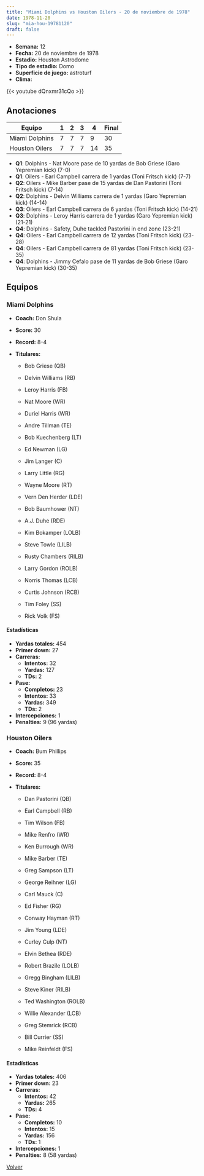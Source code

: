```yaml
---
title: "Miami Dolphins vs Houston Oilers - 20 de noviembre de 1978"
date: 1978-11-20
slug: "mia-hou-19781120"
draft: false
---
```


- **Semana:** 12
- **Fecha:** 20 de noviembre de 1978
- **Estadio:** Houston Astrodome
- **Tipo de estadio:** Domo
- **Superficie de juego:** astroturf
- **Clima:** 


{{< youtube dQnxmr31cQo >}}


## Anotaciones
| Equipo | 1 | 2 | 3 | 4 | Final |
|--------|---|---|---|---|-------|
| Miami Dolphins  | 7 | 7 | 7 | 9  | 30 |
| Houston Oilers  | 7 | 7 | 7 | 14  | 35 |
- **Q1**: Dolphins - Nat Moore pase de 10 yardas de Bob Griese (Garo Yepremian kick) (7-0)
- **Q1**: Oilers - Earl Campbell carrera de 1 yardas (Toni Fritsch kick) (7-7)
- **Q2**: Oilers - Mike Barber pase de 15 yardas de Dan Pastorini (Toni Fritsch kick) (7-14)
- **Q2**: Dolphins - Delvin Williams carrera de 1 yardas (Garo Yepremian kick) (14-14)
- **Q3**: Oilers - Earl Campbell carrera de 6 yardas (Toni Fritsch kick) (14-21)
- **Q3**: Dolphins - Leroy Harris carrera de 1 yardas (Garo Yepremian kick) (21-21)
- **Q4**: Dolphins - Safety, Duhe tackled Pastorini in end zone (23-21)
- **Q4**: Oilers - Earl Campbell carrera de 12 yardas (Toni Fritsch kick) (23-28)
- **Q4**: Oilers - Earl Campbell carrera de 81 yardas (Toni Fritsch kick) (23-35)
- **Q4**: Dolphins - Jimmy Cefalo pase de 11 yardas de Bob Griese (Garo Yepremian kick) (30-35)


## Equipos


### Miami Dolphins
* **Coach:** Don Shula
* **Score:** 30
* **Record:** 8-4
* **Titulares:** 

  * Bob Griese (QB) 

  * Delvin Williams (RB) 

  * Leroy Harris (FB) 

  * Nat Moore (WR) 

  * Duriel Harris (WR) 

  * Andre Tillman (TE) 

  * Bob Kuechenberg (LT) 

  * Ed Newman (LG) 

  * Jim Langer (C) 

  * Larry Little (RG) 

  * Wayne Moore (RT) 

  * Vern Den Herder (LDE) 

  * Bob Baumhower (NT) 

  * A.J. Duhe (RDE) 

  * Kim Bokamper (LOLB) 

  * Steve Towle (LILB) 

  * Rusty Chambers (RILB) 

  * Larry Gordon (ROLB) 

  * Norris Thomas (LCB) 

  * Curtis Johnson (RCB) 

  * Tim Foley (SS) 

  * Rick Volk (FS) 

#### Estadísticas
* **Yardas totales:** 454
* **Primer down:** 27
* **Carreras:**
  * **Intentos:** 32
  * **Yardas:** 127
  * **TDs:** 2
* **Pase:**
  * **Completos:** 23
  * **Intentos:** 33
  * **Yardas:** 349
  * **TDs:** 2
* **Intercepciones:** 1
* **Penalties:** 9 (96 yardas)

### Houston Oilers
* **Coach:** Bum Phillips
* **Score:** 35
* **Record:** 8-4
* **Titulares:** 

  * Dan Pastorini (QB) 

  * Earl Campbell (RB) 

  * Tim Wilson (FB) 

  * Mike Renfro (WR) 

  * Ken Burrough (WR) 

  * Mike Barber (TE) 

  * Greg Sampson (LT) 

  * George Reihner (LG) 

  * Carl Mauck (C) 

  * Ed Fisher (RG) 

  * Conway Hayman (RT) 

  * Jim Young (LDE) 

  * Curley Culp (NT) 

  * Elvin Bethea (RDE) 

  * Robert Brazile (LOLB) 

  * Gregg Bingham (LILB) 

  * Steve Kiner (RILB) 

  * Ted Washington (ROLB) 

  * Willie Alexander (LCB) 

  * Greg Stemrick (RCB) 

  * Bill Currier (SS) 

  * Mike Reinfeldt (FS) 

#### Estadísticas
* **Yardas totales:** 406
* **Primer down:** 23
* **Carreras:**
  * **Intentos:** 42
  * **Yardas:** 265
  * **TDs:** 4
* **Pase:**
  * **Completos:** 10
  * **Intentos:** 15
  * **Yardas:** 156
  * **TDs:** 1
* **Intercepciones:** 1
* **Penalties:** 8 (58 yardas)


[Volver](/historia/1978)
